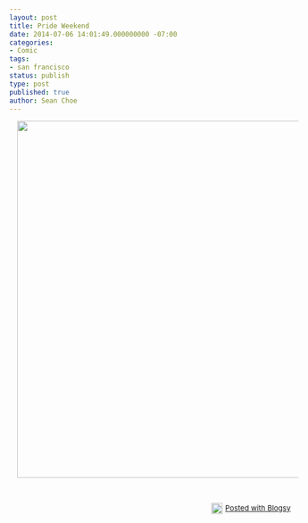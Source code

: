 ```yaml
---
layout: post
title: Pride Weekend
date: 2014-07-06 14:01:49.000000000 -07:00
categories:
- Comic
tags:
- san francisco
status: publish
type: post
published: true
author: Sean Choe
---
```

<div class="separator" style="clear: both; text-align: center;"><a href="{{ site.baseurl }}/assets/wpid-Photo-20140706150042.jpg" target="_blank" style="margin-left: 1em; margin-right: 1em;"><img src="{{ site.baseurl }}/assets/wpid-Photo-20140706150042.jpg" id="blogsy-1404684070834.593" class="aligncenter" width="640" height="640" alt="" /></a></div>
<p>&nbsp;</p>
<div style="text-align: right; font-size: small; clear: both;" id="blogsy_footer"><a href="http://blogsyapp.com" target="_blank"><img src="{{ site.baseurl }}/assets/blogsy_footer_icon.png" alt="Posted with Blogsy" style="vertical-align: middle; margin-right: 5px;" width="20" height="20" />Posted with Blogsy</a></div>
